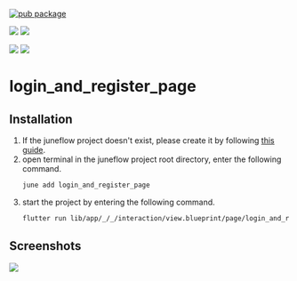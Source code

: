 [![pub package](https://img.shields.io/pub/v/login_and_register_page.svg)](https://pub.dartlang.org/packages/login_and_register_page)

[![](https://img.shields.io/badge/Module-Hub-007bff?style=for-the-badge&logo=flutter)](https://module.juneflow.org/)
[![](https://img.shields.io/badge/View-Hub-007bff?style=for-the-badge&logo=flutter)](https://view.juneflow.org/)

[![](https://img.shields.io/badge/DISCORD-JOIN%20SERVER-5663F7?style=for-the-badge&logo=discord&logoColor=white)](https://discord.gg/zXXHvAXCug)
[![](https://img.shields.io/badge/KakaoTalk-Join%20Room-FEE500?style=for-the-badge&logo=kakao)](https://open.kakao.com/o/gEwrffbg)
# login_and_register_page

##  Installation
1. If the juneflow project doesn't exist, please create it by following [this guide](https://doc.juneflow.org/).
2. open terminal in the juneflow project root directory, enter the following command.
    ```bash
    june add login_and_register_page
    ```
3. start the project by entering the following command.
    ```bash
    flutter run lib/app/_/_/interaction/view.blueprint/page/login_and_register_page/_/view.dart -d chrome
    ```

## Screenshots
![](https://github.com/juneview-songdo/login_and_register_page/assets/21379657/676704e1-35ff-4b90-b4bd-73f47035bf6c)


